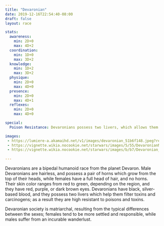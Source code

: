 ```yaml
---
title: "Devaronian"
date: 2019-12-16T22:54:40-08:00
draft: false
layout: race

stats:
  awareness:
    min: 2D+0
    max: 4D+2
  coordination:
    min: 1D+0
    max: 3D+2
  knowledge:
    min: 1D+2
    max: 3D+2
  physique:
    min: 2D+0
    max: 4D+0
  presence:
    min: 2D+0
    max: 4D+1
  reflexes:
    min: 2D+0
    max: 4D+0

special:
  Poison Resistance: Devaronians possess two livers, which allows them to more efficiently filter most poisons and toxic substances from their body. The gain a 1D+0 bonus to resist the effects of poisons and toxins.

images: 
 - https://lumiere-a.akamaihd.net/v1/images/devaronian_51b6f148.jpeg?region=0%2C87%2C1560%2C878&width=960
 - https://vignette.wikia.nocookie.net/starwars/images/5/55/DevaronianNEGAS.jpg/revision/latest?cb=20100616044458
 - https://vignette.wikia.nocookie.net/starwars/images/b/b7/Devaronian_female.png/revision/latest?cb=20150927151421
 
---
```


Devaronians are a bipedal humanoid race from the planet Devaron. Male
Devaronians are hairless, and possess a pair of horns which grow from the top
of their heads, while females have a full head of hair, and no horns. Their
skin color ranges from red to green, depending on the region, and they have
red, purple, or dark brown eyes. Devaronians have black, silver-based blood,
and they possess two livers which help them filter toxins and carcinogens; as a
result they are high resistant to poisons and toxins.

Devaronian society is matriarchal, resulting from the typical differences
between the sexes; females tend to be more settled and responsible, while males
suffer from an incurable wanderlust.